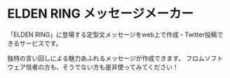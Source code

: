 # ELDEN RING メッセージメーカー

「ELDEN RING」に登場する定型文メッセージをweb上で作成・Twitter投稿できるサービスです。

独特の言い回しによる魅力あふれるメッセージが作成できます。
フロムソフトウェア信者の方も、そうでない方も是非使ってみてください！
